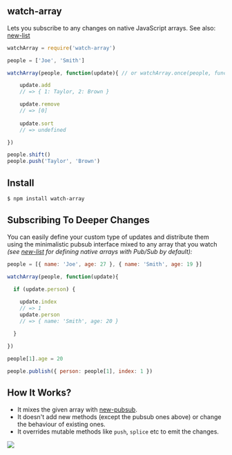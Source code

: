 ## watch-array

Lets you subscribe to any changes on native JavaScript arrays. See also: [new-list](http://github.com/azer/new-list)

```js
watchArray = require('watch-array')

people = ['Joe', 'Smith']

watchArray(people, function(update){ // or watchArray.once(people, function(update){

    update.add
    // => { 1: Taylor, 2: Brown }

    update.remove
    // => [0]
    
    update.sort
    // => undefined

})

people.shift()
people.push('Taylor', 'Brown')
```

## Install

```bash
$ npm install watch-array
```

## Subscribing To Deeper Changes

You can easily define your custom type of updates and distribute them using the minimalistic pubsub interface mixed to
any array that you watch *(see [new-list](http://github.com/azer/new-list) for defining native arrays with Pub/Sub by default):*

```js
people = [{ name: 'Joe', age: 27 }, { name: 'Smith', age: 19 }]

watchArray(people, function(update){
    
  if (update.person) {

    update.index
    // => 1
    update.person
    // => { name: 'Smith', age: 20 }

  }
  
})

people[1].age = 20

people.publish({ person: people[1], index: 1 })
```

## How It Works?

* It mixes the given array with [new-pubsub](http://github.com/azer/new-pubsub). 
* It doesn't add new methods (except the pubsub ones above) or change the behaviour of existing ones.
* It overrides mutable methods like `push`, `splice` etc to emit the changes.

![](https://dl.dropboxusercontent.com/s/vg71zdk29kckx04/npmel_12.jpg)
